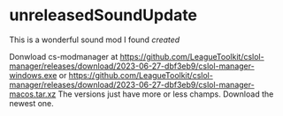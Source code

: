 # unreleasedSoundUpdate
This is a wonderful sound mod I found *created*

Donwload cs-modmanager at https://github.com/LeagueToolkit/cslol-manager/releases/download/2023-06-27-dbf3eb9/cslol-manager-windows.exe
or https://github.com/LeagueToolkit/cslol-manager/releases/download/2023-06-27-dbf3eb9/cslol-manager-macos.tar.xz
The versions just have more or less champs. Download the newest one.
